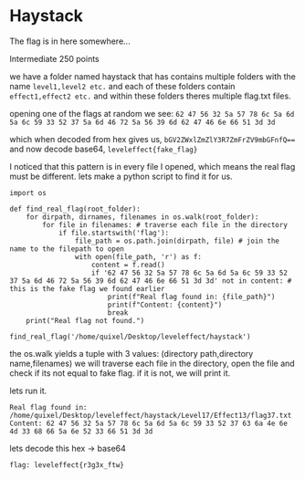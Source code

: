 #  Haystack 



The flag is in here somewhere...

Intermediate 
250 points 

we have a folder named haystack that has contains multiple folders with the name `level1,level2 etc.` and each of these folders contain `effect1,effect2 etc.` and within these folders theres multiple flag.txt files.

opening one of the flags at random we see:
`62 47 56 32 5a 57 78 6c 5a 6d 5a 6c 59 33 52 37 5a 6d 46 72 5a 56 39 6d 62 47 46 6e 66 51 3d 3d`

which when decoded from hex gives us,
`bGV2ZWxlZmZlY3R7ZmFrZV9mbGFnfQ==`
and now decode base64,
`leveleffect{fake_flag}`

I noticed that this pattern is in every file I opened, which means the real flag must be different.
lets make a python script to find it for us.

```
import os

def find_real_flag(root_folder):
    for dirpath, dirnames, filenames in os.walk(root_folder):
        for file in filenames: # traverse each file in the directory
            if file.startswith('flag'): 
                file_path = os.path.join(dirpath, file) # join the name to the filepath to open
                with open(file_path, 'r') as f:
                    content = f.read()
                    if '62 47 56 32 5a 57 78 6c 5a 6d 5a 6c 59 33 52 37 5a 6d 46 72 5a 56 39 6d 62 47 46 6e 66 51 3d 3d' not in content: # this is the fake flag we found earlier
                        print(f"Real flag found in: {file_path}")
                        print(f"Content: {content}")
                        break
    print("Real flag not found.")

find_real_flag('/home/quixel/Desktop/leveleffect/haystack')
```

the os.walk yields a tuple with 3 values: (directory path,directory name,filenames)
we will traverse each file in the directory, open the file and check if its not equal to fake flag.
if it is not, we will print it.

lets run it.

```
Real flag found in: /home/quixel/Desktop/leveleffect/haystack/Level17/Effect13/flag37.txt
Content: 62 47 56 32 5a 57 78 6c 5a 6d 5a 6c 59 33 52 37 63 6a 4e 6e 4d 33 68 66 5a 6e 52 33 66 51 3d 3d
```

lets decode this
hex -> base64

`flag: leveleffect{r3g3x_ftw}`
